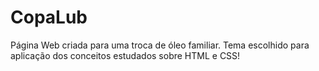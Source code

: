 # CopaLub
Página Web criada para uma troca de óleo familiar. Tema escolhido para aplicação dos conceitos estudados sobre HTML e CSS!
